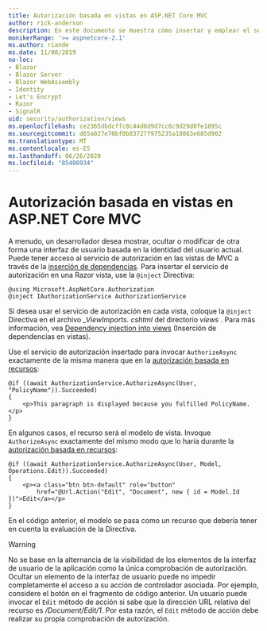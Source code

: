 ```yaml
---
title: Autorización basada en vistas en ASP.NET Core MVC
author: rick-anderson
description: En este documento se muestra cómo insertar y emplear el servicio de autorización dentro de una vista de ASP.NET Core Razor .
monikerRange: '>= aspnetcore-2.1'
ms.author: riande
ms.date: 11/08/2019
no-loc:
- Blazor
- Blazor Server
- Blazor WebAssembly
- Identity
- Let's Encrypt
- Razor
- SignalR
uid: security/authorization/views
ms.openlocfilehash: ce2365dbdcffc8c44d0d9d7cc6c9d29d0fe1895c
ms.sourcegitcommit: d65a027e78bf0b83727f975235a18863e685d902
ms.translationtype: MT
ms.contentlocale: es-ES
ms.lasthandoff: 06/26/2020
ms.locfileid: "85408934"
---
```

# <a name="view-based-authorization-in-aspnet-core-mvc"></a>Autorización basada en vistas en ASP.NET Core MVC

A menudo, un desarrollador desea mostrar, ocultar o modificar de otra forma una interfaz de usuario basada en la identidad del usuario actual. Puede tener acceso al servicio de autorización en las vistas de MVC a través de la [inserción de dependencias](xref:fundamentals/dependency-injection). Para insertar el servicio de autorización en una Razor vista, use la `@inject` Directiva:

```cshtml
@using Microsoft.AspNetCore.Authorization
@inject IAuthorizationService AuthorizationService
```

Si desea usar el servicio de autorización en cada vista, coloque la `@inject` Directiva en el archivo *_ViewImports. cshtml* del directorio *views* . Para más información, vea [Dependency injection into views](xref:mvc/views/dependency-injection) (Inserción de dependencias en vistas).

Use el servicio de autorización insertado para invocar `AuthorizeAsync` exactamente de la misma manera que en la [autorización basada en recursos](xref:security/authorization/resourcebased#security-authorization-resource-based-imperative):

```cshtml
@if ((await AuthorizationService.AuthorizeAsync(User, "PolicyName")).Succeeded)
{
    <p>This paragraph is displayed because you fulfilled PolicyName.</p>
}
```

En algunos casos, el recurso será el modelo de vista. Invoque `AuthorizeAsync` exactamente del mismo modo que lo haría durante la [autorización basada en recursos](xref:security/authorization/resourcebased#security-authorization-resource-based-imperative):

```cshtml
@if ((await AuthorizationService.AuthorizeAsync(User, Model, Operations.Edit)).Succeeded)
{
    <p><a class="btn btn-default" role="button"
        href="@Url.Action("Edit", "Document", new { id = Model.Id })">Edit</a></p>
}
```

En el código anterior, el modelo se pasa como un recurso que debería tener en cuenta la evaluación de la Directiva.

> [!WARNING]
> No se base en la alternancia de la visibilidad de los elementos de la interfaz de usuario de la aplicación como la única comprobación de autorización. Ocultar un elemento de la interfaz de usuario puede no impedir completamente el acceso a su acción de controlador asociada. Por ejemplo, considere el botón en el fragmento de código anterior. Un usuario puede invocar el `Edit` método de acción si sabe que la dirección URL relativa del recurso es */Document/Edit/1*. Por esta razón, el `Edit` método de acción debe realizar su propia comprobación de autorización.
